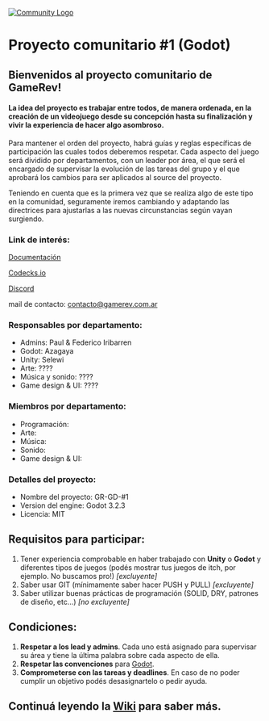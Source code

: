 
[![Community Logo](https://i.ibb.co/r4BqnSk/Comunidad-Proyecto.jpg)](https://gamerev.com.ar/)

# Proyecto comunitario #1 (Godot)

## Bienvenidos al proyecto comunitario de GameRev!

#### La idea del proyecto es trabajar entre todos, de manera ordenada, en la creación de un videojuego desde su concepción hasta su finalización y vivir la experiencia de hacer algo asombroso.

Para mantener el orden del proyecto, habrá guías y reglas específicas de participación las cuales todos deberemos respetar. Cada aspecto del juego será dividido por departamentos, con un leader por área, el que será el encargado de supervisar la evolución de las tareas del grupo y el que aprobará los cambios para ser aplicados al source del proyecto. 

Teniendo en cuenta que es la primera vez que se realiza algo de este tipo en la comunidad, seguramente iremos cambiando y adaptando las directrices para ajustarlas a las nuevas circunstancias según vayan surgiendo.

### Link de interés:

[Documentación](https://gamerevar.github.io/proyecto-comunitario-1-gd)

[Codecks.io](https://gamerev.codecks.io)

[Discord](https://discord.gg/KrtbfaQ)

mail de contacto: contacto@gamerev.com.ar

### Responsables por departamento:

* Admins: Paul & Federico Iribarren
* Godot: Azagaya
* Unity: Selewi
* Arte: ????
* Música y sonido: ????
* Game design & UI: ????

### Miembros por departamento:

* Programación:
* Arte:
* Música:
* Sonido:
* Game design & UI:

### Detalles del proyecto:

* Nombre del proyecto: GR-GD-#1
* Version del engine: Godot 3.2.3
* Licencia: MIT

## Requisitos para participar:

1. Tener experiencia comprobable en haber trabajado con **Unity** o **Godot** y diferentes tipos de juegos (podés mostrar tus juegos de itch, por ejemplo. No buscamos pro!) *[excluyente]*
2. Saber usar GIT (mínimamente saber hacer PUSH y PULL) *[excluyente]*
3. Saber utilizar buenas prácticas de programación (SOLID, DRY, patrones de diseño, etc...) *[no excluyente]*

## Condiciones:

1. **Respetar a los lead y admins**. Cada uno está asignado para supervisar su área y tiene la última palabra sobre cada aspecto de ella.
2. **Respetar las convenciones** para [Godot](https://docs.godotengine.org/en/stable/getting_started/scripting/gdscript/gdscript_styleguide.html).
3. **Comprometerse con las tareas y deadlines**. En caso de no poder cumplir un objetivo podés desasignartelo o pedir ayuda.

## Continuá leyendo la [Wiki](https://github.com/gamerevar/proyecto-comunitario-1-gd/wiki) para saber más.

